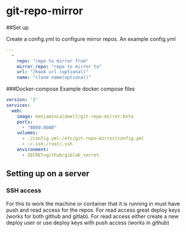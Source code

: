 # git-repo-mirror

##Set up

Create a config.yml to configure mirror repos. An example config.yml
```yaml
---
  -
    repo: "repo to mirror from"
    mirror_repo: "repo to mirror to"
    url: "/hook url (optional)"
    name: "clone name(optional)"

```

###Docker-compose
Example docker compose files
```yaml
version: '2'
services:
  web:
    image: benjamincaldwell/git-repo-mirror:beta
    ports:
      - "8080:8080"
    volumes:
      - ./config.yml:/etc/git-repo-mirror/config.yml
      - ~/.ssh:/root/.ssh
    environment:
      - SECRET=github/giblab_secret
```

## Setting up on a server
### SSH access
For this to work the machine or container that it is running in must have push and read access for the repos. For read access great deploy keys (works for both github and gitlab). For read access either create a new deploy user or use deploy keys with push access (works in github)
